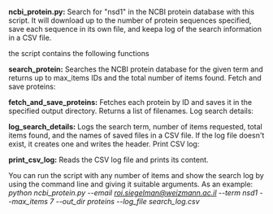 **ncbi_protein.py:** Search for "nsd1" in the NCBI protein database with this script. It will download up to the number of protein sequences specified, save each sequence in its own file, and keepa log of the search information in a CSV file.

the script contains the following functions


**search_protein:** Searches the NCBI protein database for the given term and returns up to max_items IDs and the total number of items found.
Fetch and save proteins:

**fetch_and_save_proteins:** Fetches each protein by ID and saves it in the specified output directory. Returns a list of filenames.
Log search details:

**log_search_details:** Logs the search term, number of items requested, total items found, and the names of saved files in a CSV file. If the log file doesn't exist, it creates one and writes the header.
Print CSV log:

**print_csv_log:** Reads the CSV log file and prints its content.

You can run the script with any number of items and show the search log by using the command line and giving it suitable arguments. As an example:
  _python ncbi_protein.py --email roi.siegelman@weizmann.ac.il --term nsd1 --max_items 7 --out_dir proteins --log_file search_log.csv_
